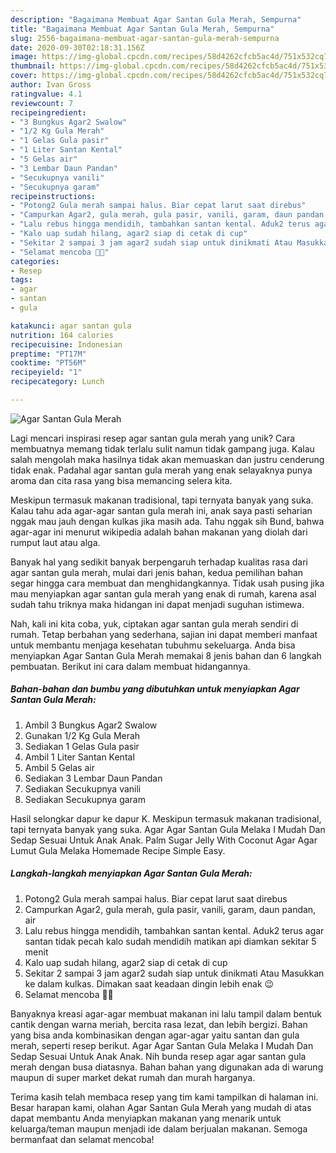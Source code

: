 ```yaml
---
description: "Bagaimana Membuat Agar Santan Gula Merah, Sempurna"
title: "Bagaimana Membuat Agar Santan Gula Merah, Sempurna"
slug: 2556-bagaimana-membuat-agar-santan-gula-merah-sempurna
date: 2020-09-30T02:18:31.156Z
image: https://img-global.cpcdn.com/recipes/58d4262cfcb5ac4d/751x532cq70/agar-santan-gula-merah-foto-resep-utama.jpg
thumbnail: https://img-global.cpcdn.com/recipes/58d4262cfcb5ac4d/751x532cq70/agar-santan-gula-merah-foto-resep-utama.jpg
cover: https://img-global.cpcdn.com/recipes/58d4262cfcb5ac4d/751x532cq70/agar-santan-gula-merah-foto-resep-utama.jpg
author: Ivan Gross
ratingvalue: 4.1
reviewcount: 7
recipeingredient:
- "3 Bungkus Agar2 Swalow"
- "1/2 Kg Gula Merah"
- "1 Gelas Gula pasir"
- "1 Liter Santan Kental"
- "5 Gelas air"
- "3 Lembar Daun Pandan"
- "Secukupnya vanili"
- "Secukupnya garam"
recipeinstructions:
- "Potong2 Gula merah sampai halus. Biar cepat larut saat direbus"
- "Campurkan Agar2, gula merah, gula pasir, vanili, garam, daun pandan, air"
- "Lalu rebus hingga mendidih, tambahkan santan kental. Aduk2 terus agar santan tidak pecah kalo sudah mendidih matikan api diamkan sekitar 5 menit"
- "Kalo uap sudah hilang, agar2 siap di cetak di cup"
- "Sekitar 2 sampai 3 jam agar2 sudah siap untuk dinikmati Atau Masukkan ke dalam kulkas. Dimakan saat keadaan dingin lebih enak 😉"
- "Selamat mencoba 🤗😍"
categories:
- Resep
tags:
- agar
- santan
- gula

katakunci: agar santan gula 
nutrition: 164 calories
recipecuisine: Indonesian
preptime: "PT17M"
cooktime: "PT56M"
recipeyield: "1"
recipecategory: Lunch

---
```



![Agar Santan Gula Merah](https://img-global.cpcdn.com/recipes/58d4262cfcb5ac4d/751x532cq70/agar-santan-gula-merah-foto-resep-utama.jpg)

Lagi mencari inspirasi resep agar santan gula merah yang unik? Cara membuatnya memang tidak terlalu sulit namun tidak gampang juga. Kalau salah mengolah maka hasilnya tidak akan memuaskan dan justru cenderung tidak enak. Padahal agar santan gula merah yang enak selayaknya punya aroma dan cita rasa yang bisa memancing selera kita.

Meskipun termasuk makanan tradisional, tapi ternyata banyak yang suka. Kalau tahu ada agar-agar santan gula merah ini, anak saya pasti seharian nggak mau jauh dengan kulkas jika masih ada. Tahu nggak sih Bund, bahwa agar-agar ini menurut wikipedia adalah bahan makanan yang diolah dari rumput laut atau alga.

Banyak hal yang sedikit banyak berpengaruh terhadap kualitas rasa dari agar santan gula merah, mulai dari jenis bahan, kedua pemilihan bahan segar hingga cara membuat dan menghidangkannya. Tidak usah pusing jika mau menyiapkan agar santan gula merah yang enak di rumah, karena asal sudah tahu triknya maka hidangan ini dapat menjadi suguhan istimewa.


Nah, kali ini kita coba, yuk, ciptakan agar santan gula merah sendiri di rumah. Tetap berbahan yang sederhana, sajian ini dapat memberi manfaat untuk membantu menjaga kesehatan tubuhmu sekeluarga. Anda bisa menyiapkan Agar Santan Gula Merah memakai 8 jenis bahan dan 6 langkah pembuatan. Berikut ini cara dalam membuat hidangannya.

<!--inarticleads1-->

##### Bahan-bahan dan bumbu yang dibutuhkan untuk menyiapkan Agar Santan Gula Merah:

1. Ambil 3 Bungkus Agar2 Swalow
1. Gunakan 1/2 Kg Gula Merah
1. Sediakan 1 Gelas Gula pasir
1. Ambil 1 Liter Santan Kental
1. Ambil 5 Gelas air
1. Sediakan 3 Lembar Daun Pandan
1. Sediakan Secukupnya vanili
1. Sediakan Secukupnya garam


Hasil selongkar dapur ke dapur K. Meskipun termasuk makanan tradisional, tapi ternyata banyak yang suka. Agar Agar Santan Gula Melaka I Mudah Dan Sedap Sesuai Untuk Anak Anak. Palm Sugar Jelly With Coconut Agar Agar Lumut Gula Melaka Homemade Recipe Simple Easy. 

<!--inarticleads2-->

##### Langkah-langkah menyiapkan Agar Santan Gula Merah:

1. Potong2 Gula merah sampai halus. Biar cepat larut saat direbus
1. Campurkan Agar2, gula merah, gula pasir, vanili, garam, daun pandan, air
1. Lalu rebus hingga mendidih, tambahkan santan kental. Aduk2 terus agar santan tidak pecah kalo sudah mendidih matikan api diamkan sekitar 5 menit
1. Kalo uap sudah hilang, agar2 siap di cetak di cup
1. Sekitar 2 sampai 3 jam agar2 sudah siap untuk dinikmati Atau Masukkan ke dalam kulkas. Dimakan saat keadaan dingin lebih enak 😉
1. Selamat mencoba 🤗😍


Banyaknya kreasi agar-agar membuat makanan ini lalu tampil dalam bentuk cantik dengan warna meriah, bercita rasa lezat, dan lebih bergizi. Bahan yang bisa anda kombinasikan dengan agar-agar yaitu santan dan gula merah, seperti resep berikut. Agar Agar Santan Gula Melaka I Mudah Dan Sedap Sesuai Untuk Anak Anak. Nih bunda resep agar agar santan gula merah dengan busa diatasnya. Bahan bahan yang digunakan ada di warung maupun di super market dekat rumah dan murah harganya. 

Terima kasih telah membaca resep yang tim kami tampilkan di halaman ini. Besar harapan kami, olahan Agar Santan Gula Merah yang mudah di atas dapat membantu Anda menyiapkan makanan yang menarik untuk keluarga/teman maupun menjadi ide dalam berjualan makanan. Semoga bermanfaat dan selamat mencoba!
